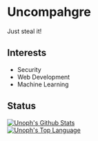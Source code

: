 # Uncompahgre

Just steal it!

## Interests

- Security
- Web Development
- Machine Learning


## Status

<a href="#stats" align="center">
    <img align="center" alt="Unoph's Github Stats" src="https://github-readme-stats.anuraghazra1.vercel.app/api?username=Unoph&count_private=true&show_icons=true&include_all_commits=true&theme=tokyonight" />
</a>
<br />

<a href="#languages" align="center">
    <img align="center" alt="Unoph's Top Language" src="https://github-readme-stats.anuraghazra1.vercel.app/api/top-langs/?username=Unoph&hide=css,html,scss,less,stylus&langs_count=10&layout=compact&theme=tokyonight" />
</a>
<br />

